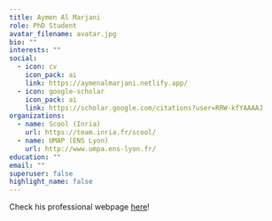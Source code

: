 ```yaml
---
title: Aymen Al Marjani
role: PhD Student
avatar_filename: avatar.jpg
bio: ""
interests: ""
social:
  - icon: cv
    icon_pack: ai
    link: https://aymenalmarjani.netlify.app/
  - icon: google-scholar
    icon_pack: ai
    link: https://scholar.google.com/citations?user=RRW-kfYAAAAJ
organizations:
  - name: Scool (Inria)
    url: https://team.inria.fr/scool/
  - name: UMAP (ENS Lyon)
    url: http://www.umpa.ens-lyon.fr/
education: ""
email: ""
superuser: false
highlight_name: false
---
```

Check his professional webpage [here](https://aymenalmarjani.netlify.app/)!
